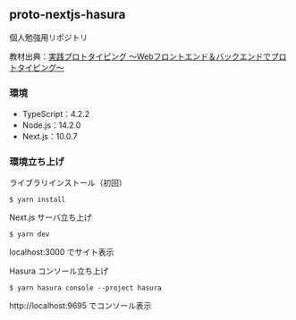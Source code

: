 ## proto-nextjs-hasura
個人勉強用リポジトリ

教材出典：[実践プロトタイピング 〜Webフロントエンド＆バックエンドでプロトタイピング〜](https://tk-rabbit-house.booth.pm/items/2381995)

### 環境
- TypeScript：4.2.2
- Node.js：14.2.0
- Next.js：10.0.7

### 環境立ち上げ
ライブラリインストール（初回）
```
$ yarn install
```

Next.js サーバ立ち上げ
```
$ yarn dev
```
localhost:3000 でサイト表示

Hasura コンソール立ち上げ
```
$ yarn hasura console --project hasura
```
http://localhost:9695 でコンソール表示
